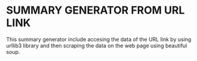 # SUMMARY GENERATOR FROM URL LINK 

This summary generator include accesing the data of the URL link by using urllib3 library and then scraping the data on the web page using beautiful soup.

